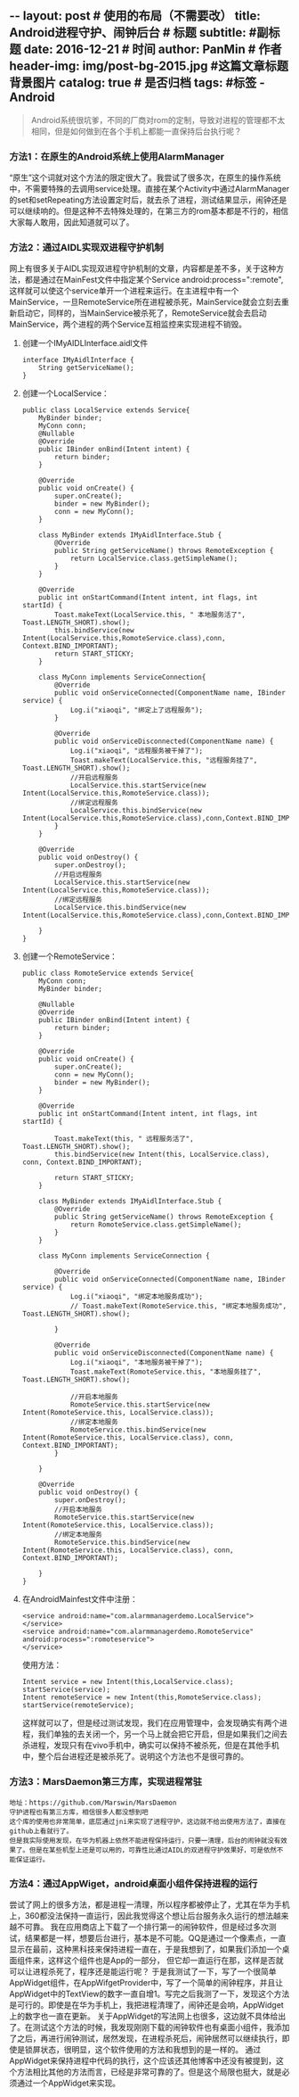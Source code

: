 --
layout:     post                            # 使用的布局（不需要改）
title:      Android进程守护、闹钟后台             # 标题
subtitle:      #副标题
date:       2016-12-21                      # 时间
author:     PanMin                              # 作者
header-img: img/post-bg-2015.jpg            #这篇文章标题背景图片
catalog: true                               # 是否归档
tags:                                       #标签
    - Android 
---


> Android系统很坑爹，不同的厂商对rom的定制，导致对进程的管理都不太相同，但是如何做到在各个手机上都能一直保持后台执行呢？

### 方法1：在原生的Android系统上使用AlarmManager

“原生”这个词就对这个方法的限定很大了。我尝试了很多次，在原生的操作系统中，不需要特殊的去调用service处理。直接在某个Activity中通过AlarmManager的set和setRepeating方法设置定时后，就去杀了进程，测试结果显示，闹钟还是可以继续响的。但是这种不去特殊处理的，在第三方的rom基本都是不行的，相信大家每人敢用，因此知道就可以了。


### 方法2：通过AIDL实现双进程守护机制

网上有很多关于AIDL实现双进程守护机制的文章，内容都是差不多，关于这种方法，都是通过在MainFest文件中指定某个Service android:process=":remote",这样就可以使这个service单开一个进程来运行。在主进程中有一个MainService，一旦RemoteService所在进程被杀死，MainService就会立刻去重新启动它，同样的，当MainService被杀死了，RemoteService就会去启动MainService，两个进程的两个Service互相监控来实现进程不销毁。

1. 创建一个IMyAIDLInterface.aidl文件

	```
	interface IMyAidlInterface {  
	    String getServiceName();  
	}  
	```

2. 创建一个LocalService：

	```
	public class LocalService extends Service{  
	    MyBinder binder;  
	    MyConn conn;  
	    @Nullable  
	    @Override  
	    public IBinder onBind(Intent intent) {  
	        return binder;  
	    }  
	  
	    @Override  
	    public void onCreate() {  
	        super.onCreate();  
	        binder = new MyBinder();  
	        conn = new MyConn();  
	    }  
	  
	    class MyBinder extends IMyAidlInterface.Stub {  
	        @Override  
	        public String getServiceName() throws RemoteException {  
	            return LocalService.class.getSimpleName();  
	        }  
	    }  
	  
	    @Override  
	    public int onStartCommand(Intent intent, int flags, int startId) {  
	        Toast.makeText(LocalService.this, " 本地服务活了", Toast.LENGTH_SHORT).show();  
	        this.bindService(new Intent(LocalService.this,RomoteService.class),conn, Context.BIND_IMPORTANT);  
	        return START_STICKY;  
	    }  
	  
	    class MyConn implements ServiceConnection{  
	        @Override  
	        public void onServiceConnected(ComponentName name, IBinder service) {  
	            Log.i("xiaoqi", "绑定上了远程服务");  
	        }  
	  
	        @Override  
	        public void onServiceDisconnected(ComponentName name) {  
	            Log.i("xiaoqi", "远程服务被干掉了");  
	            Toast.makeText(LocalService.this, "远程服务挂了", Toast.LENGTH_SHORT).show();  
	            //开启远程服务  
	            LocalService.this.startService(new Intent(LocalService.this,RomoteService.class));  
	            //绑定远程服务  
	            LocalService.this.bindService(new Intent(LocalService.this,RomoteService.class),conn,Context.BIND_IMPORTANT);  
	        }  
	    }  
	  
	    @Override  
	    public void onDestroy() {  
	        super.onDestroy();  
	        //开启远程服务  
	        LocalService.this.startService(new Intent(LocalService.this,RomoteService.class));  
	        //绑定远程服务  
	        LocalService.this.bindService(new Intent(LocalService.this,RomoteService.class),conn,Context.BIND_IMPORTANT);  
	  
	    }  
	}  
	```

3. 创建一个RemoteService：

	```
	public class RomoteService extends Service{  
	    MyConn conn;  
	    MyBinder binder;  
	  
	    @Nullable  
	    @Override  
	    public IBinder onBind(Intent intent) {  
	        return binder;  
	    }  
	  
	    @Override  
	    public void onCreate() {  
	        super.onCreate();  
	        conn = new MyConn();  
	        binder = new MyBinder();  
	    }  
	  
	    @Override  
	    public int onStartCommand(Intent intent, int flags, int startId) {  
	  
	        Toast.makeText(this, " 远程服务活了", Toast.LENGTH_SHORT).show();  
	        this.bindService(new Intent(this, LocalService.class), conn, Context.BIND_IMPORTANT);  
	  
	        return START_STICKY;  
	    }  
	  
	    class MyBinder extends IMyAidlInterface.Stub {  
	        @Override  
	        public String getServiceName() throws RemoteException {  
	            return RomoteService.class.getSimpleName();  
	        }  
	    }  
	  
	    class MyConn implements ServiceConnection {  
	  
	        @Override  
	        public void onServiceConnected(ComponentName name, IBinder service) {  
	            Log.i("xiaoqi", "绑定本地服务成功");  
	            // Toast.makeText(RomoteService.this, "绑定本地服务成功", Toast.LENGTH_SHORT).show();  
	  
	        }  
	  
	        @Override  
	        public void onServiceDisconnected(ComponentName name) {  
	            Log.i("xiaoqi", "本地服务被干掉了");  
	            Toast.makeText(RomoteService.this, "本地服务挂了", Toast.LENGTH_SHORT).show();  
	  
	            //开启本地服务  
	            RomoteService.this.startService(new Intent(RomoteService.this, LocalService.class));  
	            //绑定本地服务  
	            RomoteService.this.bindService(new Intent(RomoteService.this, LocalService.class), conn, Context.BIND_IMPORTANT);  
	        }  
	  
	    }  
	  
	    @Override  
	    public void onDestroy() {  
	        super.onDestroy();  
	        //开启本地服务  
	        RomoteService.this.startService(new Intent(RomoteService.this, LocalService.class));  
	        //绑定本地服务  
	        RomoteService.this.bindService(new Intent(RomoteService.this, LocalService.class), conn, Context.BIND_IMPORTANT);  
	  
	    }  
	}  
	```

4. 在AndroidMainfest文件中注册：

	```
	<service android:name="com.alarmmanagerdemo.LocalService">  
	</service>  
	<service android:name="com.alarmmanagerdemo.RomoteService" android:process=":romoteservice">  
	</service>  
	```

	使用方法：
	```
	Intent service = new Intent(this,LocalService.class);  
	startService(service);  
	Intent remoteService = new Intent(this,RomoteService.class);  
	startService(remoteService);  
	```

	这样就可以了，但是经过测试发现，我们在应用管理中，会发现确实有两个进程，我们单独的去关闭一个，另一个马上就会把它开启，但是如果我们之间去杀进程，发现只有在vivo手机中，确实可以保持不被杀死，但是在其他手机中，整个后台进程还是被杀死了。说明这个方法也不是很可靠的。


### 方法3：MarsDaemon第三方库，实现进程常驻

	地址：https://github.com/Marswin/MarsDaemon
	守护进程也有第三方库，相信很多人都没想到吧
	这个库的使用也非常简单，底层通过jni来实现了进程守护，这边就不给出使用方法了，直接在github上看就行了。
	但是我实际使用发现，在华为机器上依然不能进程保持运行，只要一清理，后台的闹钟就没有效果了。但是在某些机型上还是可以用的，可靠性比通过AIDL的双进程守护效果好，可是依然不能保证运行。


### 方法4：通过AppWiget，android桌面小组件保持进程的运行
尝试了网上的很多方法，都是进程一清理，所以程序都被停止了，尤其在华为手机上，360都没法保持一直运行，因此我觉得这个想让后台服务永久运行的想法越来越不可靠。
我在应用商店上下载了一个排行第一的闹钟软件，但是经过多次测试，结果都是一样，想要后台进行，基本是不可能。QQ是通过一个像素点，一直显示在最前，这种黑科技来保持进程一直在，于是我想到了，如果我们添加一个桌面组件来，这样这个组件也是App的一部分， 但它却一直运行在那，这样是否就可以让进程杀死了，程序还是能运行呢？
于是我测试了一下，写了一个很简单AppWidget组件，在AppWifgetProvider中，写了一个简单的闹钟程序，并且让AppWidget中的TextView的数字一直自增1。写完之后我测了一下，发现这个方法是可行的。即使是在华为手机上，我把进程清理了，闹钟还是会响，AppWidget上的数字也一直在更新。
关于AppWidget的写法网上也很多，这边就不具体给出了。在测试这个方法的时候，我发现刚刚下载的闹钟软件也有桌面小组件，我添加了之后，再进行闹钟测试，居然发现，在进程杀死后，闹钟居然可以继续执行，即使是锁屏状态，很明显，这个软件使用的方法和我想到的是一样的。
通过AppWidget来保持进程中代码的执行，这个应该还其他博客中还没有被提到，这个方法相比其他的方法而言，已经是非常可靠的了。但是这个局限也挺大，就是必须通过一个AppWidget来实现。
